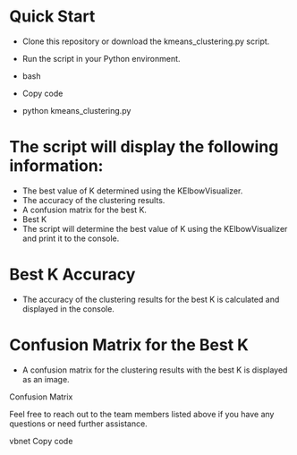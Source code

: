 # Quick Start
- Clone this repository or download the kmeans_clustering.py script.

- Run the script in your Python environment.

- bash
- Copy code
- python kmeans_clustering.py
# The script will display the following information:

- The best value of K determined using the KElbowVisualizer.
- The accuracy of the clustering results.
- A confusion matrix for the best K.
- Best K
- The script will determine the best value of K using the KElbowVisualizer and print it to the console.

# Best K Accuracy
- The accuracy of the clustering results for the best K is calculated and displayed in the console.

# Confusion Matrix for the Best K
- A confusion matrix for the clustering results with the best K is displayed as an image.

Confusion Matrix

Feel free to reach out to the team members listed above if you have any questions or need further assistance.

vbnet
Copy code



